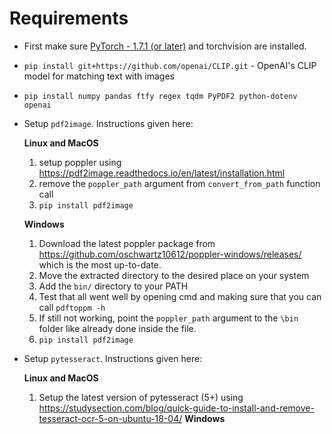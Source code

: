 # Requirements

- First make sure [PyTorch - 1.7.1 (or later)](https://pytorch.org/get-started/locally/) and torchvision are installed.
- `pip install git+https://github.com/openai/CLIP.git` - OpenAI's CLIP model for matching text with images
- `pip install numpy pandas ftfy regex tqdm PyPDF2 python-dotenv openai`
- Setup `pdf2image`. Instructions given here:

    **Linux and MacOS**
    1. setup poppler using https://pdf2image.readthedocs.io/en/latest/installation.html
    2. remove the `poppler_path` argument from `convert_from_path` function call
    3. `pip install pdf2image`

    **Windows**
    1. Download the latest poppler package from https://github.com/oschwartz10612/poppler-windows/releases/ which is the most up-to-date.
    2. Move the extracted directory to the desired place on your system
    3. Add the `bin/` directory to your PATH
    4. Test that all went well by opening cmd and making sure that you can call `pdftoppm -h`
    5. If still not working, point the `poppler_path` argument to the `\bin` folder like already done inside the file.
    6. `pip install pdf2image`
- Setup `pytesseract`. Instructions given here:

    **Linux and MacOS**
    1. Setup the latest version of pytesseract (5+) using https://studysection.com/blog/quick-guide-to-install-and-remove-tesseract-ocr-5-on-ubuntu-18-04/
    **Windows**